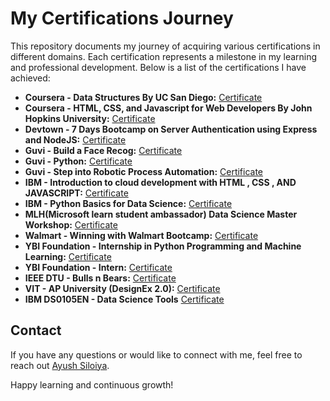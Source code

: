 <!DOCTYPE html>
<html>
<head>
</head>
<body>
  <h1>My Certifications Journey</h1>
  
  <p>This repository documents my journey of acquiring various certifications in different domains. Each certification represents a milestone in my learning and professional development. Below is a list of the certifications I have achieved:</p>
  
  <ul>
    <li>
      <strong>Coursera - Data Structures By UC San Diego:</strong>
      <a href="https://github.com/ayushsiloiya619/Achievements/blob/main/Coursera%20-%20Data%20Structures%20By%20UC%20San%20Diego/Coursera%20AELYFMVLNVE8_page-0001.jpg">Certificate</a>
    </li>
    <li>
      <strong>Coursera - HTML, CSS, and Javascript for Web Developers By John Hopkins University:</strong>
      <a href="https://github.com/ayushsiloiya619/Achievements/blob/main/Coursera%20-%20HTML%2C%20CSS%2C%20and%20Javascript%20for%20Web%20Developers%20By%20John%20Hopkins%20University/Coursera%20KA9GY5KF4NVS_page-0001.jpg">Certificate</a>
    </li>
    <li>
      <strong>Devtown - 7 Days Bootcamp on Server Authentication using Express and NodeJS:</strong>
      <a href="https://github.com/ayushsiloiya619/Achievements/blob/main/Devtown%20-%207%20Days%20Bootcamp%20on%20Server%20Authentication%20using%20Express%20and%20NodeJS/Z2313Bi.pdf">Certificate</a>
    </li>
    <li>
      <strong>Guvi - Build a Face Recog:</strong>
      <a href="https://github.com/ayushsiloiya619/Achievements/blob/main/Guvi%20-%20Build%20a%20Face%20Recog/GuviCertification%20-%20264519O41g7pou142I%20(1).png">Certificate</a>
    </li>
    <li>
      <strong>Guvi - Python:</strong>
      <a href="https://github.com/ayushsiloiya619/Achievements/blob/main/Guvi%20-%20Python/GuviCertification%20-%20524Vy0fJD171xlq560.png">Certificate</a>
    </li>
    <li>
      <strong>Guvi - Step into Robotic Process Automation:</strong>
      <a href="https://github.com/ayushsiloiya619/Achievements/blob/main/Guvi%20-%20Step%20into%20Robotic%20Process%20Automation/GuviCertification%20-%2071687AK12E1351Sxp6.png">Certificate</a>
    </li>
    <li>
      <strong>IBM - Introduction to cloud development with HTML , CSS , AND JAVASCRIPT:</strong>
      <a href="https://github.com/ayushsiloiya619/Achievements/blob/main/IBM%20-%20Introduction%20to%20cloud%20development%20with%20HTML%20%2C%20CSS%20%2C%20AND%20JAVASCRIPT/1632334214422.jpg">Certificate</a>
    </li>
    <li>
      <strong>IBM - Python Basics for Data Science:</strong>
      <a href="https://github.com/ayushsiloiya619/Achievements/blob/main/IBM%20-%20Python%20Basics%20for%20Data%20Science/Python%20basics%20for%20data%20science_page-0001.jpg">Certificate</a>
    </li>
    <li>
      <strong>MLH(Microsoft learn student ambassador) Data Science Master Workshop:</strong>
      <a href="https://github.com/ayushsiloiya619/Achievements/blob/main/MLH(Microsoft%20learn%20student%20ambassador)/Ayush%20Siloiya%20_page-0001.jpg">Certificate</a>
    </li>
    <li>
      <strong>Walmart - Winning with Walmart Bootcamp:</strong>
      <a href="https://github.com/ayushsiloiya619/Achievements/blob/main/Walmart%20-%20Winning%20with%20Walmart%20Bootcamp/Winning_with_Walmart_Bootcamp_Badge20220524-46-1ds3s95.pdf">Certificate</a>
    </li>
    <li>
      <strong>YBI Foundation - Internship in Python Programming and Machine Learning:</strong>
      <a href="https://github.com/ayushsiloiya619/Achievements/blob/main/YBI%20Foundation%20-%20Online%20Internship%20in%20Python%20Programming%20and%20Machine%20Learning/certificate-live-fundamental-concept-classes-batch-18-augustkiet-62fdcb340eb5e25ce30a52e8.pdf">Certificate</a>
    </li>
    <li>
      <strong>YBI Foundation - Intern:</strong>
      <a href="https://github.com/ayushsiloiya619/Achievements/blob/main/YBI%20Foundation-%20Internship/certificate%20YBI%20Foundation.pdf">Certificate</a>
    </li>
    <li>
      <strong>IEEE DTU - Bulls n Bears:</strong>
      <a href="https://github.com/ayushsiloiya619/Achievements/blob/main/IEEE%20DTU%20-BULLS%20N%20BEARS/Certificate_Bulls%20N%20Bears_139-139_page-0001.jpg">Certificate</a>
    </li>
    <li>
      <strong>VIT - AP University (DesignEx 2.0):</strong>
      <a href="https://github.com/ayushsiloiya619/Achievements/blob/main/VIT-%20AP%20University%20(%20Designex%202.0%20)/Designx2.0_VITAP_page-0001%20(1).jpg">Certificate</a>
    </li>
      <li>
      <strong>IBM DS0105EN - Data Science Tools</strong>
      <a href="">Certificate</a>
    </li>
  </ul>
  
  <h2>Contact</h2>
  
  <p>If you have any questions or would like to connect with me, feel free to reach out <a href="mailto:ayushsiloiya@gmail.com">Ayush Siloiya</a>.</p>
  
  <p>Happy learning and continuous growth!</p>
</body>
</html>
